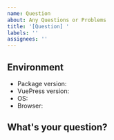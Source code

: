 ```yaml
---
name: Question
about: Any Questions or Problems
title: '[Question] '
labels: ''
assignees: ''
---
```


## Environment

<!-- Please provide the environment info if your question is related to them -->

<!--
For example:
- Package version: vuepress-plugin-mathjax@1.2.8
- VuePress version: vuepress@1.0.3
- OS: Windows 10 x64
- Browser: Chrome 75.0.3770.100
 -->

- Package version:
- VuePress version:
- OS:
- Browser:

## What's your question?

<!-- A clear and concise description of your question is -->
